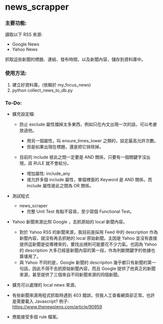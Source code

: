 # news_scrapper

### 主要功能:
讀取以下 RSS 來源:
- Google News
- Yahoo News

抓取這些新聞的標題、連結、發布時間，以及新聞內容，儲存到資料庫中。

### 使用方法:
1. 建立好資料庫。(依賴於 my_focus_news)
2. python collect_news_to_db.py


### To-Do:
- 擴充設定檔:
    * 防止 exclude 屬性擋掉太多東西，例如只在內文出現一次的話，可以考慮放過他。
        * 用另一個屬性，叫 ensure_times_lower 之類的，設定最高允許次數。
        * 但是如果出現在標題，還是把它排除掉。

    * 目前的 include 彼此之間一定要是 AND 關係，只要有一個關鍵字沒出現，該 RULE 就不會給分。
        * 增加屬性: include_any
        * 或允許多個 include 屬性，單個裡面的 Keyword 是 AND 關係，而 include 屬性彼此之間為 OR 關係。

- 測試程式
    * news_scraper
        * 完整 Unit Test 有點不容易，至少寫個 Functional Test。

- Yahoo 新聞來源比照 Google ，去抓原始的 local 新聞內容。
    * 對於 Yahoo RSS 的新聞來源，我目前是採用 Feed 中的 description 作為新聞內容，就沒有再去抓她的 local 原始新聞。主因是 Yahoo 並沒有直接提供這新聞是從哪裡來的，要找出規則可能要花不少力氣。也因為 Yahoo 的 description 大多已經是新聞內容的第一段，作為判斷關鍵字的依據也算堪用了。
    * 與 Yahoo 不同的是，Google 新聞的 descripiton 幾乎都只有新聞的第一句話，因此不得不去抓原始新聞內容，而且 Google 提供了他真正的新聞來源，甚至提供了三個來自不同新聞來源的同個新聞。

- 擴充可以處理的 local news 來源。

- 有些新聞來源用程式抓取時遇到 403 錯誤，但我人工查看網頁卻正常。也許是需要載入 Javascript?
  例子: https://www.thenewslens.com/article/90959

- 應能接受多個 rule 檔案。

